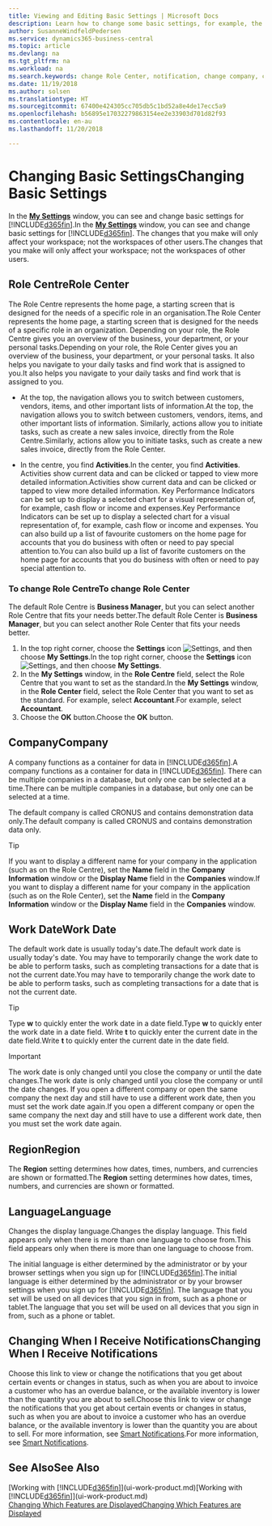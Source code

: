```yaml
---
title: Viewing and Editing Basic Settings | Microsoft Docs
description: Learn how to change some basic settings, for example, the Role Centre, company, or the work date.
author: SusanneWindfeldPedersen
ms.service: dynamics365-business-central
ms.topic: article
ms.devlang: na
ms.tgt_pltfrm: na
ms.workload: na
ms.search.keywords: change Role Center, notification, change company, change work date
ms.date: 11/19/2018
ms.author: solsen
ms.translationtype: HT
ms.sourcegitcommit: 67400e424305cc705db5c1bd52a8e4de17ecc5a9
ms.openlocfilehash: b56895e17032279863154ee2e33903d701d82f93
ms.contentlocale: en-au
ms.lasthandoff: 11/20/2018

---
```

# <a name="changing-basic-settings"></a><span data-ttu-id="7634a-103">Changing Basic Settings</span><span class="sxs-lookup"><span data-stu-id="7634a-103">Changing Basic Settings</span></span>
<span data-ttu-id="7634a-104">In the [**My Settings**](https://businesscentral.dynamics.com?page=9176 "Go directly to your user settings page in Business Central") window, you can see and change basic settings for [!INCLUDE[d365fin](includes/d365fin_md.md)].</span><span class="sxs-lookup"><span data-stu-id="7634a-104">In the [**My Settings**](https://businesscentral.dynamics.com?page=9176 "Go directly to your user settings page in Business Central") window, you can see and change basic settings for [!INCLUDE[d365fin](includes/d365fin_md.md)].</span></span> <span data-ttu-id="7634a-105">The changes that you make will only affect your workspace; not the workspaces of other users.</span><span class="sxs-lookup"><span data-stu-id="7634a-105">The changes that you make will only affect your workspace; not the workspaces of other users.</span></span>  

## <a name="role-center"></a> <span data-ttu-id="7634a-106">Role Centre</span><span class="sxs-lookup"><span data-stu-id="7634a-106">Role Center</span></span>
<span data-ttu-id="7634a-107">The Role Centre represents the home page, a starting screen that is designed for the needs of a specific role in an organisation.</span><span class="sxs-lookup"><span data-stu-id="7634a-107">The Role Center represents the home page, a starting screen that is designed for the needs of a specific role in an organization.</span></span> <span data-ttu-id="7634a-108">Depending on your role, the Role Centre gives you an overview of the business, your department, or your personal tasks.</span><span class="sxs-lookup"><span data-stu-id="7634a-108">Depending on your role, the Role Center gives you an overview of the business, your department, or your personal tasks.</span></span> <span data-ttu-id="7634a-109">It also helps you navigate to your daily tasks and find work that is assigned to you.</span><span class="sxs-lookup"><span data-stu-id="7634a-109">It also helps you navigate to your daily tasks and find work that is assigned to you.</span></span>

-   <span data-ttu-id="7634a-110">At the top, the navigation allows you to switch between customers, vendors, items, and other important lists of information.</span><span class="sxs-lookup"><span data-stu-id="7634a-110">At the top, the navigation allows you to switch between customers, vendors, items, and other important lists of information.</span></span> <span data-ttu-id="7634a-111">Similarly, actions allow you to initiate tasks, such as create a new sales invoice, directly from the Role Centre.</span><span class="sxs-lookup"><span data-stu-id="7634a-111">Similarly, actions allow you to initiate tasks, such as create a new sales invoice, directly from the Role Center.</span></span>

-   <span data-ttu-id="7634a-112">In the centre, you find **Activities**.</span><span class="sxs-lookup"><span data-stu-id="7634a-112">In the center, you find **Activities**.</span></span> <span data-ttu-id="7634a-113">Activities show current data and can be clicked or tapped to view more detailed information.</span><span class="sxs-lookup"><span data-stu-id="7634a-113">Activities show current data and can be clicked or tapped to view more detailed information.</span></span> <span data-ttu-id="7634a-114">Key Performance Indicators can be set up to display a selected chart for a visual representation of, for example, cash flow or income and expenses.</span><span class="sxs-lookup"><span data-stu-id="7634a-114">Key Performance Indicators can be set up to display a selected chart for a visual representation of, for example, cash flow or income and expenses.</span></span> <span data-ttu-id="7634a-115">You can also build up a list of favourite customers on the home page for accounts that you do business with often or need to pay special attention to.</span><span class="sxs-lookup"><span data-stu-id="7634a-115">You can also build up a list of favorite customers on the home page for accounts that you do business with often or need to pay special attention to.</span></span>

### <a name="to-change-role-center"></a><span data-ttu-id="7634a-116">To change Role Centre</span><span class="sxs-lookup"><span data-stu-id="7634a-116">To change Role Center</span></span>
<span data-ttu-id="7634a-117">The default Role Centre is **Business Manager**, but you can select another Role Centre that fits your needs better.</span><span class="sxs-lookup"><span data-stu-id="7634a-117">The default Role Center is **Business Manager**, but you can select another Role Center that fits your needs better.</span></span>
1. <span data-ttu-id="7634a-118">In the top right corner, choose the **Settings** icon ![Settings](media/ui-experience/settings_icon_small.png "Settings icon for role center"), and then choose **My Settings**.</span><span class="sxs-lookup"><span data-stu-id="7634a-118">In the top right corner, choose the **Settings** icon ![Settings](media/ui-experience/settings_icon_small.png "Settings icon for role center"), and then choose **My Settings**.</span></span>
2. <span data-ttu-id="7634a-119">In the **My Settings** window, in the **Role Centre** field, select the Role Centre that you want to set as the standard.</span><span class="sxs-lookup"><span data-stu-id="7634a-119">In the **My Settings** window, in the **Role Center** field, select the Role Center that you want to set as the standard.</span></span> <span data-ttu-id="7634a-120">For example, select **Accountant**.</span><span class="sxs-lookup"><span data-stu-id="7634a-120">For example, select **Accountant**.</span></span>
3. <span data-ttu-id="7634a-121">Choose the **OK** button.</span><span class="sxs-lookup"><span data-stu-id="7634a-121">Choose the **OK** button.</span></span>

## <a name="company"></a><span data-ttu-id="7634a-122">Company</span><span class="sxs-lookup"><span data-stu-id="7634a-122">Company</span></span>
<span data-ttu-id="7634a-123">A company functions as a container for data in [!INCLUDE[d365fin](includes/d365fin_md.md)].</span><span class="sxs-lookup"><span data-stu-id="7634a-123">A company functions as a container for data in [!INCLUDE[d365fin](includes/d365fin_md.md)].</span></span> <span data-ttu-id="7634a-124">There can be multiple companies in a database, but only one can be selected at a time.</span><span class="sxs-lookup"><span data-stu-id="7634a-124">There can be multiple companies in a database, but only one can be selected at a time.</span></span>

<span data-ttu-id="7634a-125">The default company is called CRONUS and contains demonstration data only.</span><span class="sxs-lookup"><span data-stu-id="7634a-125">The default company is called CRONUS and contains demonstration data only.</span></span>

> [!TIP]  
>   <span data-ttu-id="7634a-126">If you want to display a different name for your company in the application (such as on the Role Centre), set the **Name** field in the **Company Information** window or the **Display Name** field in the **Companies** window.</span><span class="sxs-lookup"><span data-stu-id="7634a-126">If you want to display a different name for your company in the application (such as on the Role Center), set the **Name** field in the **Company Information** window or the **Display Name** field in the **Companies** window.</span></span>  

## <a name="work-date"></a><span data-ttu-id="7634a-127">Work Date</span><span class="sxs-lookup"><span data-stu-id="7634a-127">Work Date</span></span>
<span data-ttu-id="7634a-128">The default work date is usually today's date.</span><span class="sxs-lookup"><span data-stu-id="7634a-128">The default work date is usually today's date.</span></span> <span data-ttu-id="7634a-129">You may have to temporarily change the work date to be able to perform tasks, such as completing transactions for a date that is not the current date.</span><span class="sxs-lookup"><span data-stu-id="7634a-129">You may have to temporarily change the work date to be able to perform tasks, such as completing transactions for a date that is not the current date.</span></span>

> [!TIP]  
>   <span data-ttu-id="7634a-130">Type **w** to quickly enter the work date in a date field.</span><span class="sxs-lookup"><span data-stu-id="7634a-130">Type **w** to quickly enter the work date in a date field.</span></span> <span data-ttu-id="7634a-131">Write **t** to quickly enter the current date in the date field.</span><span class="sxs-lookup"><span data-stu-id="7634a-131">Write **t** to quickly enter the current date in the date field.</span></span>

> [!IMPORTANT]  
>   <span data-ttu-id="7634a-132">The work date is only changed until you close the company or until the date changes.</span><span class="sxs-lookup"><span data-stu-id="7634a-132">The work date is only changed until you close the company or until the date changes.</span></span> <span data-ttu-id="7634a-133">If you open a different company or open the same company the next day and still have to use a different work date, then you must set the work date again.</span><span class="sxs-lookup"><span data-stu-id="7634a-133">If you open a different company or open the same company the next day and still have to use a different work date, then you must set the work date again.</span></span>

## <a name="region"></a> <span data-ttu-id="7634a-134">Region</span><span class="sxs-lookup"><span data-stu-id="7634a-134">Region</span></span>
<span data-ttu-id="7634a-135">The **Region** setting determines how dates, times, numbers, and currencies are shown or formatted.</span><span class="sxs-lookup"><span data-stu-id="7634a-135">The **Region** setting determines how dates, times, numbers, and currencies are shown or formatted.</span></span>   


## <a name="language"></a> <span data-ttu-id="7634a-136">Language</span><span class="sxs-lookup"><span data-stu-id="7634a-136">Language</span></span>
<span data-ttu-id="7634a-137">Changes the display language.</span><span class="sxs-lookup"><span data-stu-id="7634a-137">Changes the display language.</span></span> <span data-ttu-id="7634a-138">This field appears only when there is more than one language to choose from.</span><span class="sxs-lookup"><span data-stu-id="7634a-138">This field appears only when there is more than one language to choose from.</span></span> 

<span data-ttu-id="7634a-139">The initial language is either determined by the administrator or by your browser settings when you sign up for [!INCLUDE[d365fin](includes/d365fin_md.md)].</span><span class="sxs-lookup"><span data-stu-id="7634a-139">The initial language is either determined by the administrator or by your browser settings when you sign up for [!INCLUDE[d365fin](includes/d365fin_md.md)].</span></span> <span data-ttu-id="7634a-140">The language that you set will be used on all devices that you sign in from, such as a phone or tablet.</span><span class="sxs-lookup"><span data-stu-id="7634a-140">The language that you set will be used on all devices that you sign in from, such as a phone or tablet.</span></span>

## <a name="changing-when-i-receive-notifications"></a><span data-ttu-id="7634a-141">Changing When I Receive Notifications</span><span class="sxs-lookup"><span data-stu-id="7634a-141">Changing When I Receive Notifications</span></span>
<span data-ttu-id="7634a-142">Choose this link to view or change the notifications that you get about certain events or changes in status, such as when you are about to invoice a customer who has an overdue balance, or the available inventory is lower than the quantity you are about to sell.</span><span class="sxs-lookup"><span data-stu-id="7634a-142">Choose this link to view or change the notifications that you get about certain events or changes in status, such as when you are about to invoice a customer who has an overdue balance, or the available inventory is lower than the quantity you are about to sell.</span></span> <span data-ttu-id="7634a-143">For more information, see [Smart Notifications](ui-smart-notifications.md).</span><span class="sxs-lookup"><span data-stu-id="7634a-143">For more information, see [Smart Notifications](ui-smart-notifications.md).</span></span>

## <a name="see-also"></a><span data-ttu-id="7634a-144">See Also</span><span class="sxs-lookup"><span data-stu-id="7634a-144">See Also</span></span>
<span data-ttu-id="7634a-145">[Working with [!INCLUDE[d365fin](includes/d365fin_md.md)]](ui-work-product.md)</span><span class="sxs-lookup"><span data-stu-id="7634a-145">[Working with [!INCLUDE[d365fin](includes/d365fin_md.md)]](ui-work-product.md)</span></span>  
[<span data-ttu-id="7634a-146">Changing Which Features are Displayed</span><span class="sxs-lookup"><span data-stu-id="7634a-146">Changing Which Features are Displayed</span></span>](ui-experiences.md)  

